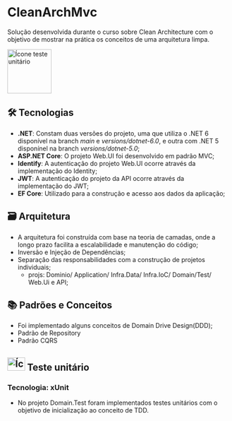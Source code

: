 # CleanArchMvc
Solução desenvolvida durante o curso sobre Clean Architecture com o objetivo de mostrar na prática os conceitos de uma arquitetura limpa.

<img height="100" width="100" src="https://user-images.githubusercontent.com/69124311/235538350-f3729324-5475-45bb-8e35-547a3eea227f.png" alt="Ícone teste unitário" />


## 🛠️ Tecnologias
* **.NET**: Constam duas versões do projeto, uma que utiliza o .NET 6 disponível na branch *main* e *versions/dotnet-6.0*, e outra com .NET 5 disponínel na branch *versions/dotnet-5.0*;
* **ASP.NET Core**: O projeto Web.UI foi desenvolvido em padrão MVC;
* **Identify**: A autenticação do projeto Web.UI ocorre através da implementação do Identity;
* **JWT**: A autenticação do projeto da API ocorre através da implementação do JWT;
* **EF Core**: Utilizado para a construção e acesso aos dados da aplicação;

## 🗃️ Arquitetura
* A arquitetura foi construída com base na teoria de camadas, onde a longo prazo facilita a escalabilidade e manutenção do código;
* Inversão e Injeção de Dependências;
* Separação das responsabilidades com a construção de projetos individuais;
  * projs: Dominio/ Application/ Infra.Data/ Infra.IoC/ Domain/Test/ Web.Ui e API;
  
## 📚 Padrões e Conceitos
* Foi implementado alguns conceitos de Domain Drive Design(DDD);
* Padrão de Repository
* Padrão CQRS

## <img height="30" width="40" src="https://user-images.githubusercontent.com/69124311/235537391-3bb5d6e4-62dd-437d-81ce-e3b007e5f58f.png" alt="Ícone teste unitário" /> Teste unitário
### Tecnologia: xUnit
* No projeto Domain.Test foram implementados testes unitários com o objetivo de inicialização ao conceito de TDD.
